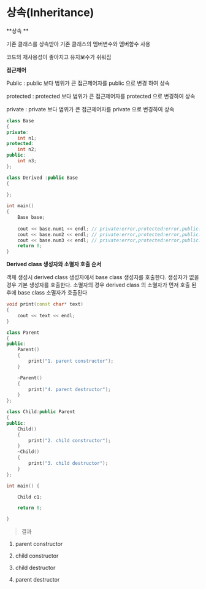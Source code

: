 # 상속(Inheritance)

**상속  **

기존 클래스를 상속받아 기존 클래스의 멤버변수와 멤버함수 사용 

코드의 재사용성이 좋아지고 유지보수가 쉬워짐



**접근제어**

Public : public 보다 범위가 큰 접근제어자를 public 으로 변경 하여 상속

protected : protected 보다 범위가 큰 접근제어자를 protected 으로 변경하여 상속

private : private 보다 범위가 큰 접근제어자를 private 으로 변경하여 상속

~~~c++
class Base
{
private:
	int n1;
protected:
	int n2;
public:
	int n3;
};

class Derived :public Base
{
	
};

int main()
{
    Base base;
 
    cout << base.num1 << endl; // private:error,protected:error,public:error
    cout << base.num2 << endl; // private:error,protected:error,public:error
    cout << base.num3 << endl; // private:error,protected:error,public:ok
    return 0;
}

~~~





**Derived class 생성자와 소멸자 호출 순서**

객체 생성시 derived class 생성자에서 base class 생성자를 호출한다. 생성자가 없을 경우 기본 생성자를 호출한다. 소멸자의 경우 derived class 의 소멸자가 먼저 호출 된 후에 base class 소멸자가 호출된다

~~~c++
void print(const char* text)
{
	cout << text << endl;
}

class Parent
{
public:
	Parent()
	{
		print("1. parent constructor");
	}

	~Parent()
	{
		print("4. parent destructor");
	}
};

class Child:public Parent
{
public:
	Child()
	{
		print("2. child constructor");
	}
	~Child()
	{
		print("3. child destructor");
	}
};

int main() {

	Child c1;

	return 0;

}
~~~



> 결과

1. parent constructor

2. child constructor

3. child destructor

4. parent destructor



